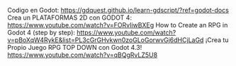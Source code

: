 Codigo en Godot: https://gdquest.github.io/learn-gdscript/?ref=godot-docs
Crea un PLATAFORMAS 2D con GODOT 4: https://www.youtube.com/watch?v=FORvIiwBXEg
How to Create an RPG in Godot 4 (step by step): https://www.youtube.com/watch?v=pBoXqW4RykE&list=PL3cGrGHvkwn0zoGLoGorwvGj6dHCjLaGd
¡Crea tu Propio Juego RPG TOP DOWN con Godot 4.3! https://www.youtube.com/watch?v=qBQgRvLZ5U8